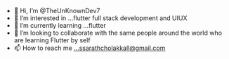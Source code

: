- 👋 Hi, I’m @TheUnKnownDev7
- 👀 I’m interested in ...flutter full stack development and UIUX
- 🌱 I’m currently learning ...flutter
- 💞️ I’m looking to collaborate with the same people around the world who are learning Flutter by self
- 📫 How to reach me ...ssarathcholakkall@gmail.com

<!---
TheUnKnownDev7/TheUnKnownDev7 is a ✨ special ✨ repository because its `README.md` (this file) appears on your GitHub profile.
You can click the Preview link to take a look at your changes.
--->
